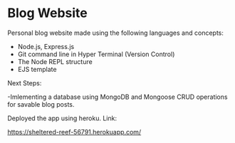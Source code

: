 # Blog Website 
 Personal blog website made using the following languages and concepts:
 - Node.js, Express.js
 - Git command line in Hyper Terminal (Version Control)
 - The Node REPL structure
 - EJS template 
 
 Next Steps:
 
 -Imlementing a database using MongoDB and Mongoose CRUD operations for savable blog posts.


Deployed the app using heroku. Link: 

https://sheltered-reef-56791.herokuapp.com/
